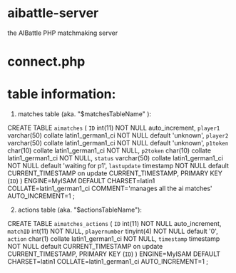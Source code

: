 aibattle-server
===============

the AIBattle PHP matchmaking server


connect.php
===========

<?php

// db connection info. very secret!
$host = "XXXXX";
$user = "XXXXX"; 
$pass= "XXXXXX";
$database = "XXXXXXXX";

// table names
$matchesTableName = 'aimatches';
$actionsTableName = 'aimatches_actions';

// strings
$waitingForPlayersString = "waiting for second player";
$drawGameString = "draw game";
$playerWonSring1 = "player ";
$playerWonSring2 = " won";


$con = @mysql_connect($host,$user, $pass);

if (!$con) 
{
  die( "error! Unable to connect to the database server at this time." );
}

if (! @mysql_select_db($database) )
{
	die( "error! Unable to find database" );
}

?>


table information:
==================

1) matches table (aka. "$matchesTableName" ):

CREATE TABLE `aimatches` (
  `ID` int(11) NOT NULL auto_increment,
  `player1` varchar(50) collate latin1_german1_ci NOT NULL default 'unknown',
  `player2` varchar(50) collate latin1_german1_ci NOT NULL default 'unknown',
  `p1token` char(10) collate latin1_german1_ci NOT NULL,
  `p2token` char(10) collate latin1_german1_ci NOT NULL,
  `status` varchar(50) collate latin1_german1_ci NOT NULL default 'waiting for p1',
  `lastupdate` timestamp NOT NULL default CURRENT_TIMESTAMP on update CURRENT_TIMESTAMP,
  PRIMARY KEY  (`ID`)
) ENGINE=MyISAM DEFAULT CHARSET=latin1 COLLATE=latin1_german1_ci COMMENT='manages all the ai matches' AUTO_INCREMENT=1 ;


2) actions table (aka. "$actionsTableName"):

CREATE TABLE `aimatches_actions` (
  `ID` int(11) NOT NULL auto_increment,
  `matchID` int(11) NOT NULL,
  `playernumber` tinyint(4) NOT NULL default '0',
  `action` char(1) collate latin1_german1_ci NOT NULL,
  `timestamp` timestamp NOT NULL default CURRENT_TIMESTAMP on update CURRENT_TIMESTAMP,
  PRIMARY KEY  (`ID`)
) ENGINE=MyISAM DEFAULT CHARSET=latin1 COLLATE=latin1_german1_ci AUTO_INCREMENT=1 ;
